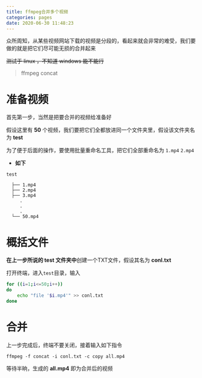 ```yaml
---
title: ffmpeg合并多个视频
categories: pages
date: 2020-06-30 11:48:23
---
```


众所周知，从某些视频网站下载的视频是分段的，看起来就会非常的难受，我们要做的就是把它们尽可能无损的合并起来

~~测试于 linux ，不知道 windows 能不能行~~

> ffmpeg concat

# 准备视频

首先第一步，当然是把要合并的视频给准备好

假设这里有 **50** 个视频，我们要把它们全都放进同一个文件夹里，假设该文件夹名为 **test**

为了便于后面的操作，要使用批量重命名工具，把它们全部重命名为 ``1.mp4`` ``2.mp4``

- **如下**
```
test

  ├── 1.mp4
  ├── 2.mp4
  ├── 3.mp4
     .
     .
     .
  └── 50.mp4
```

# 概括文件

**在上一步所说的 test 文件夹中**创建一个TXT文件，假设其名为 **conl.txt**

打开终端，进入``test``目录，输入

```sh
for ((i=1;i<=50;i++))
do
    echo "file '$i.mp4'" >> conl.txt
done
```

# 合并

上一步完成后，终端不要关闭，接着输入如下指令

```
ffmpeg -f concat -i conl.txt -c copy all.mp4
```

等待半晌，生成的 **all.mp4** 即为合并后的视频